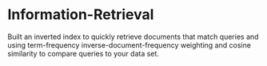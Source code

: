 # Information-Retrieval
Built an inverted index to quickly retrieve documents that match queries and using term-frequency inverse-document-frequency weighting and cosine similarity to compare queries to your data set. 
